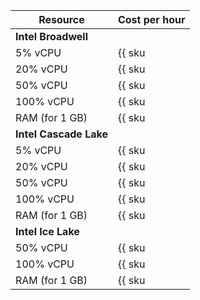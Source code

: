 | Resource | Cost per hour |
|---------------|----------------------------------------------------|
| **Intel Broadwell** |
| 5% vCPU | {{ sku|RUB|mdb.zk.clickhouse.v1.cpu.c5|string }} |
| 20% vCPU | {{ sku|RUB|mdb.zk.clickhouse.v1.cpu.c20|string }} |
| 50% vCPU | {{ sku|RUB|mdb.zk.clickhouse.v1.cpu.c50|string }} |
| 100% vCPU | {{ sku|RUB|mdb.zk.clickhouse.v1.cpu.c100|string }} |
| RAM (for 1 GB) | {{ sku|RUB|mdb.zk.clickhouse.v1.ram|string }} |
| **Intel Cascade Lake** |
| 5% vCPU | {{ sku|RUB|mdb.zk.clickhouse.v2.cpu.c5|string }} |
| 20% vCPU | {{ sku|RUB|mdb.zk.clickhouse.v2.cpu.c20|string }} |
| 50% vCPU | {{ sku|RUB|mdb.zk.clickhouse.v2.cpu.c50|string }} |
| 100% vCPU | {{ sku|RUB|mdb.zk.clickhouse.v2.cpu.c100|string }} |
| RAM (for 1 GB) | {{ sku|RUB|mdb.zk.clickhouse.v2.ram|string }} |
| **Intel Ice Lake** |
| 50% vCPU | {{ sku|RUB|mdb.zk.clickhouse.v3.cpu.c50|string }} |
| 100% vCPU | {{ sku|RUB|mdb.zk.clickhouse.v3.cpu.c100|string }} |
| RAM (for 1 GB) | {{ sku|RUB|mdb.zk.clickhouse.v3.ram|string }} |
